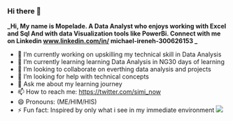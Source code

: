 ### Hi there 👋

**_Hi, My name is Mopelade. A Data Analyst who enjoys working with Excel and Sql And with data Visualization tools like PowerBi. Connect with me on Linkedin www.linkedin.com/in/
michael-ireneh-300626153
_**

- 🔭 I’m currently working on upskilling my technical skill in Data Analysis 
- 🌱 I’m currently learning learning Data Analysis in NG30 days of learning
- 👯 I’m looking to collaborate on everthing data analysis and projects
- 🤔 I’m looking for help with technical concepts
- 💬 Ask me about my learning journey
- 📫 How to reach me: https://twitter.com/simi_now
- 😄 Pronouns: (ME/HIM/HIS)
- ⚡ Fun fact: Inspired by only what i see in my immediate environment
![](Ireneh-Michael.jpeg)
